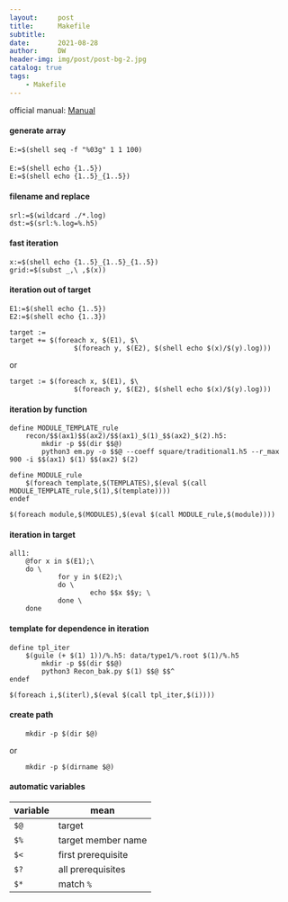 ```yaml
---
layout:     post
title:      Makefile
subtitle:   
date:       2021-08-28
author:     DW
header-img: img/post/post-bg-2.jpg
catalog: true
tags:
    - Makefile
---
```


official manual: [Manual](https://www.gnu.org/software/make/manual/make.html)

#### generate array
```
E:=$(shell seq -f "%03g" 1 1 100)
```

####
```
E:=$(shell echo {1..5})
E:=$(shell echo {1..5}_{1..5})
```

#### filename and replace
```
srl:=$(wildcard ./*.log)
dst:=$(srl:%.log=%.h5)
```

#### fast iteration
```
x:=$(shell echo {1..5}_{1..5}_{1..5})
grid:=$(subst _,\ ,$(x))
```

#### iteration out of target
```
E1:=$(shell echo {1..5})
E2:=$(shell echo {1..3})

target :=
target += $(foreach x, $(E1), $\
                $(foreach y, $(E2), $(shell echo $(x)/$(y).log)))
```
or
```
target := $(foreach x, $(E1), $\
                $(foreach y, $(E2), $(shell echo $(x)/$(y).log)))
```

#### iteration by function

```
define MODULE_TEMPLATE_rule
    recon/$$(ax1)$$(ax2)/$$(ax1)_$(1)_$$(ax2)_$(2).h5:
        mkdir -p $$(dir $$@)
        python3 em.py -o $$@ --coeff square/traditional1.h5 --r_max 900 -i $$(ax1) $(1) $$(ax2) $(2)

define MODULE_rule
    $(foreach template,$(TEMPLATES),$(eval $(call MODULE_TEMPLATE_rule,$(1),$(template))))
endef

$(foreach module,$(MODULES),$(eval $(call MODULE_rule,$(module))))
```

#### iteration in target

```
all1:
    @for x in $(E1);\
    do \
            for y in $(E2);\
            do \
                    echo $$x $$y; \
            done \
    done
```

#### template for dependence in iteration
```
define tpl_iter
    $(guile (+ $(1) 1))/%.h5: data/type1/%.root $(1)/%.h5
        mkdir -p $$(dir $$@)
        python3 Recon_bak.py $(1) $$@ $$^
endef

$(foreach i,$(iterl),$(eval $(call tpl_iter,$(i))))
```

#### create path
```
    mkdir -p $(dir $@)
```
or
```
    mkdir -p $(dirname $@)
```
#### automatic variables
| variable | mean |
| --- | --- |
|  `$@`   | target  |
|  `$%`   | target member name  |
|  `$<`   | first prerequisite |
|  `$?`   | all prerequisites |
|  `$*`   | match `%` |
